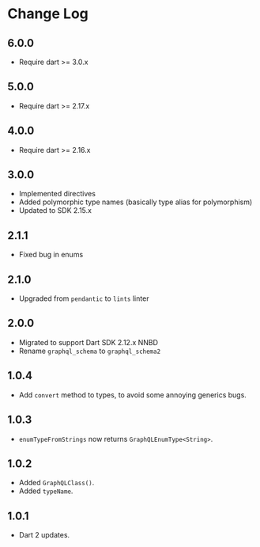 # Change Log

## 6.0.0

* Require dart >= 3.0.x

## 5.0.0

* Require dart >= 2.17.x

## 4.0.0

* Require dart >= 2.16.x

## 3.0.0

* Implemented directives
* Added polymorphic type names (basically type alias for polymorphism)
* Updated to SDK 2.15.x
  
## 2.1.1

* Fixed bug in enums

## 2.1.0

* Upgraded from `pendantic` to `lints` linter

## 2.0.0

* Migrated to support Dart SDK 2.12.x NNBD
* Rename `graphql_schema` to `graphql_schema2`

## 1.0.4

* Add `convert` method to types, to avoid some annoying generics bugs.

## 1.0.3

* `enumTypeFromStrings` now returns `GraphQLEnumType<String>`.

## 1.0.2

* Added `GraphQLClass()`.
* Added `typeName`.

## 1.0.1

* Dart 2 updates.
